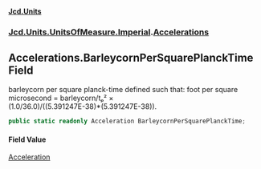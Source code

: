 #### [Jcd.Units](index.md 'index')
### [Jcd.Units.UnitsOfMeasure.Imperial](Jcd.Units.UnitsOfMeasure.Imperial.md 'Jcd.Units.UnitsOfMeasure.Imperial').[Accelerations](Accelerations.md 'Jcd.Units.UnitsOfMeasure.Imperial.Accelerations')

## Accelerations.BarleycornPerSquarePlanckTime Field

barleycorn per square planck-time defined such that: foot per square microsecond = barleycorn/tₚ² ×  
(1.0/36.0)/((5.391247E-38)*(5.391247E-38)).

```csharp
public static readonly Acceleration BarleycornPerSquarePlanckTime;
```

#### Field Value
[Acceleration](Acceleration.md 'Jcd.Units.UnitTypes.Acceleration')